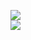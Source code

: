 [![](https://img.shields.io/badge/Made%20With-Github%20Spray-lightgrey.svg?style=for-the-badge&logo=github)](https://github.com/Annihil/github-spray#21696)  
[![](https://i.imgur.com/2DrTn0Z.gif)](https://github.com/Annihil/github-spray)